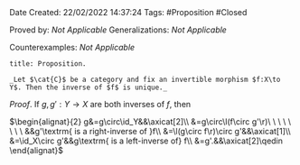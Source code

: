 <br />
<br />

Date Created: 22/02/2022 14:37:24
Tags: #Proposition #Closed 

Proved by: _Not Applicable_
Generalizations: _Not Applicable_

Counterexamples: _Not Applicable_

``` ad-Proposition
title: Proposition.

_Let $\cat{C}$ be a category and fix an invertible morphism $f:X\to Y$. Then the inverse of $f$ is unique._

```

_Proof_. If $g,g':Y\to X$ are both inverses of $f$, then

$\begin{alignat}{2}
    g&=g\circ\id_Y&&\axicat[2]\\
    &=g\circ\l(f\circ g'\r)\ \ \ \ \ \ \ \ &&g'\textrm{ is a right-inverse of }f\\
    &=\l(g\circ f\r)\circ g'&&\axicat[1]\\
    &=\id_X\circ g'&&g\textrm{ is a left-inverse of} f\\
    &=g'.&&\axicat[2]\qedin
\end{alignat}$
